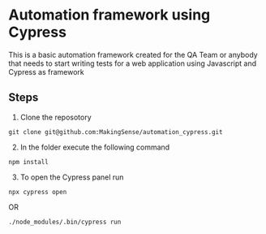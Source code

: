 # Automation framework using Cypress

This is a basic automation framework created for the QA Team or anybody that needs to start writing tests for a web application using Javascript and Cypress as framework

## Steps

1. Clone the reposotory
```
git clone git@github.com:MakingSense/automation_cypress.git
```
2. In the folder execute the following command
```
npm install
```
3. To open the Cypress panel run
```
npx cypress open
```
OR
```
./node_modules/.bin/cypress run
```